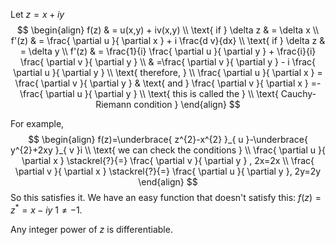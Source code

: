 Let $z=x+iy$
$$
\begin{align}
f(z)  & = u(x,y) + iv(x,y)  \\
\text{ if } \delta z  & = \delta x \\
f'(z)  & = \frac{ \partial u }{ \partial x }  + i \frac{d v}{dx}   \\
\text{ if } \delta z  & = \delta y \\
f'(z)  & = \frac{1}{i} \frac{ \partial u }{ \partial y }  + \frac{i}{i} \frac{ \partial v }{ \partial y }  \\
 & =\frac{ \partial v }{ \partial y } - i \frac{ \partial u }{ \partial y }  \\
\text{ therefore, } \\
\frac{ \partial u }{ \partial x } = \frac{ \partial v }{ \partial y }  & \text{ and }  \frac{ \partial v }{ \partial x } =- \frac{ \partial u }{ \partial y }  \\
\text{ this is called the  } \\
\text{ Cauchy-Riemann condition }
\end{align}
$$

For example,
$$
\begin{align}
f(z)=\underbrace{ z^{2}-x^{2} }_{ u }-\underbrace{ y^{2}+2xy }_{ v }i \\
\text{ we can check the conditions } \\
\frac{ \partial u }{ \partial x } \stackrel{?}{=}   \frac{ \partial v }{ \partial y } , 2x=2x \\
\frac{ \partial v }{ \partial x } \stackrel{?}{=} \frac{ \partial u }{ \partial y }, 2y=2y 
\end{align}
$$
So this satisfies it.
We have an easy function that doesn't satisfy this:
$f(z)=z^{*}=x-iy$
$1\neq-1$.

Any integer power of $z$ is differentiable.